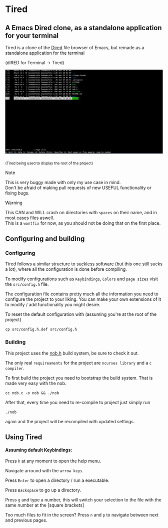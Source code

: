 # Tired

## A Emacs Dired clone, as a standalone application for your terminal 

Tired is a clone of the [Dired](https://wikemacs.org/wiki/Dired) file browser of Emacs, but remade as a standalone application for the terminal

(dIRED for Terminal -> Tired)

<img src="image.png">

<sub>(Tired being used to display the root of the project)</sub>

> [!NOTE]
> This is very buggy made with only my use case in mind.\
> Don't be afraid of making pull requests of new USEFUL functionality or fixing bugs.

> [!WARNING]
> This CAN and WILL crash on directories with `spaces` on their name, and in most cases files aswell.\
> This is a `wontfix` for now, as you should not be doing that on the first place.

## Configuring and building

### Configuring

Tired follows a similar structure to [suckless software](https://suckless.org/) (but this one still sucks a lot), where
all the configuration is done before compiling.

To modify configurations such as `Keybindings`, `Colors` and `page sizes`
visit the `src/config.h` file.

The configuration file contains pretty much all the information you need to configure the project to your liking.
You can make your own extensions of it to modify /  add functionality you might desire.

To reset the default configuration with (assuming you're at the root of the project)
```shell
cp src/config.h.def src/config.h
```

### Building

This project uses the [nob.h](https://github.com/tsoding/nob.h) build system, be sure to check it out.

The only real `requireaments` for the project are `ncurses library` and a `c compiler`.

To first build the project you need to bootstrap the build system. That is made very easy with the nob.

```shell
cc nob.c -o nob && ./nob
```
After that, every time you need to re-compile to project just simply run
```shell
./nob
```
again and the project will be recompiled with updated settings.


## Using Tired

#### Assuming default Keybindings:

Press `h` at any moment to open the help menu.

Navigate arround with the `arrow keys`.

Press `Enter` to open a directory / run a executable.

Press `Backspace` to go up a directory.

Press `g` and type a number, this will switch your selection to the file with the same number at the [square brackets]

Too much files to fit in the screen? Press `n` and `p` to navigate between next and previous pages.

